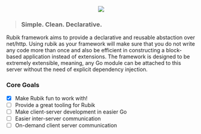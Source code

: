 <p align="center">
    <img src="https://avatars3.githubusercontent.com/u/61872650?s=250&v=4">
</p>

> ### Simple. Clean. Declarative.

Rubik framework aims to provide a declarative and reusable abstaction over net/http. Using rubik
as your framework will make sure that you do not write any code more than once and also be
efficient in constructing a block-based application instead of extensions. The framework is
designed to be extremely extensible, meaning, any Go module can be attached to this server
without the need of explicit dependency injection.

### Core Goals

- [x] Make Rubik fun to work with!
- [ ] Provide a great tooling for Rubik
- [ ] Make client-server development in easier Go
- [ ] Easier inter-server communication
- [ ] On-demand client server communication
